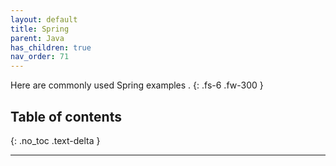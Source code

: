 ```yaml
---
layout: default
title: Spring 
parent: Java
has_children: true
nav_order: 71
---
```



 Here are commonly used Spring examples .
{: .fs-6 .fw-300 }


## Table of contents
{: .no_toc .text-delta }


---

